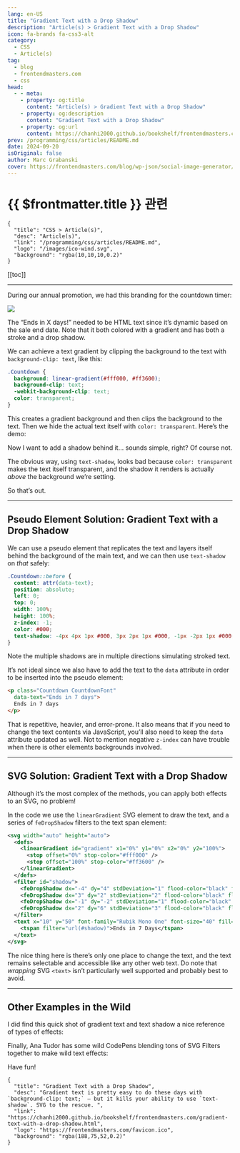 ```yaml
---
lang: en-US
title: "Gradient Text with a Drop Shadow"
description: "Article(s) > Gradient Text with a Drop Shadow"
icon: fa-brands fa-css3-alt
category:
  - CSS
  - Article(s)
tag:
  - blog
  - frontendmasters.com
  - css
head:
  - - meta:
    - property: og:title
      content: "Article(s) > Gradient Text with a Drop Shadow"
    - property: og:description
      content: "Gradient Text with a Drop Shadow"
    - property: og:url
      content: https://chanhi2000.github.io/bookshelf/frontendmasters.com/gradient-text-with-a-drop-shadow.html
prev: /programming/css/articles/README.md
date: 2024-09-20
isOriginal: false
author: Marc Grabanski
cover: https://frontendmasters.com/blog/wp-json/social-image-generator/v1/image/3896
---
```


# {{ $frontmatter.title }} 관련

```component VPCard
{
  "title": "CSS > Article(s)",
  "desc": "Article(s)",
  "link": "/programming/css/articles/README.md",
  "logo": "/images/ico-wind.svg",
  "background": "rgba(10,10,10,0.2)"
}
```

[[toc]]

---

<SiteInfo
  name="Gradient Text with a Drop Shadow"
  desc="Gradient text is pretty easy to do these days with `background-clip: text;` — but it kills your ability to use `text-shadow`. SVG to the rescue. "
  url="https://frontendmasters.com/blog/gradient-text-with-a-drop-shadow/"
  logo="https://frontendmasters.com/favicon.ico"
  preview="https://frontendmasters.com/blog/wp-json/social-image-generator/v1/image/3896"/>

During our annual promotion, we had this branding for the countdown timer:

![](https://i0.wp.com/frontendmasters.com/blog/wp-content/uploads/2024/09/sale.jpg?resize=800%2C376&ssl=1)

The “Ends in X days!” needed to be HTML text since it’s dynamic based on the sale end date. Note that it both colored with a gradient and has both a stroke and a drop shadow.

We can achieve a text gradient by clipping the background to the text with `background-clip: text`, like this:

```css
.Countdown {
  background: linear-gradient(#fff000, #ff3600);
  background-clip: text;
  -webkit-background-clip: text;
  color: transparent;
}
```

This creates a gradient background and then clips the background to the text. Then we hide the actual text itself with `color: transparent`. Here’s the demo:

<CodePen
  user="1Marc"
  slug-hash="GRVKpbj"
  title="Simple Text Gradient"
  :default-tab="['css','result']"
  :theme="$isDarkmode ? 'dark': 'light'"/>

Now I want to add a shadow behind it… sounds simple, right? Of course not.

The obvious way, using `text-shadow`, looks bad because `color: transparent` makes the text itself transparent, and the shadow it renders is actually *above* the background we’re setting.

<CodePen
  user="1Marc"
  slug-hash="MWNgKxN"
  title="Why you can't use text gradient with text shadow"
  :default-tab="['css','result']"
  :theme="$isDarkmode ? 'dark': 'light'"/>

So that’s out.

---

## Pseudo Element Solution: Gradient Text with a Drop Shadow

We can use a pseudo element that replicates the text and layers itself behind the background of the main text, and we can then use `text-shadow` on *that* safely:

```css
.Countdown::before {
  content: attr(data-text);
  position: absolute;
  left: 0;
  top: 0;
  width: 100%;
  height: 100%;
  z-index: -1;
  color: #000;
  text-shadow: -4px 4px 1px #000, 3px 2px 1px #000, -1px -2px 1px #000, 2px 6px 3px #000;
}
```

Note the multiple shadows are in multiple directions simulating stroked text.

<CodePen
  user="1Marc"
  slug-hash="GRVKZRd"
  title="Simple Text Gradient with Shadow with a Pseudo Element"
  :default-tab="['css','result']"
  :theme="$isDarkmode ? 'dark': 'light'"/>

It’s not ideal since we also have to add the text to the `data` attribute in order to be inserted into the pseudo element:

```html
<p class="Countdown CountdownFont" 
  data-text="Ends in 7 days">
  Ends in 7 days
</p>
```

That is repetitive, heavier, and error-prone. It also means that if you need to change the text contents via JavaScript, you’ll also need to keep the `data` attribute updated as well. Not to mention negative `z-index` can have trouble when there is other elements backgrounds involved.

---

## SVG Solution: Gradient Text with a Drop Shadow

Although it’s the most complex of the methods, you can apply both effects to an SVG, no problem!

<CodePen
  user="1Marc"
  slug-hash="RwXbaGy"
  title="Simple Text Gradient with Shadow with an SVG"
  :default-tab="['css','result']"
  :theme="$isDarkmode ? 'dark': 'light'"/>

In the code we use the `linearGradient` SVG element to draw the text, and a series of `feDropShadow` filters to the text span element:

```xml
<svg width="auto" height="auto">
  <defs>
    <linearGradient id="gradient" x1="0%" y1="0%" x2="0%" y2="100%">
      <stop offset="0%" stop-color="#fff000" />
      <stop offset="100%" stop-color="#ff3600" />
    </linearGradient>
  </defs>
  <filter id="shadow">
    <feDropShadow dx="-4" dy="4" stdDeviation="1" flood-color="black" flood-opacity="0.5"/>
    <feDropShadow dx="3" dy="2" stdDeviation="2" flood-color="black" flood-opacity="0.5"/>
    <feDropShadow dx="-1" dy="-2" stdDeviation="1" flood-color="black" flood-opacity="0.5"/>
    <feDropShadow dx="2" dy="6" stdDeviation="3" flood-color="black" flood-opacity="0.5"/>
  </filter>
  <text x="10" y="50" font-family="Rubik Mono One" font-size="40" fill="url(#gradient)">
    <tspan filter="url(#shadow)">Ends in 7 Days</tspan>
  </text>
</svg>
```

The nice thing here is there’s only one place to change the text, and the text remains selectable and accessible like any other web text. Do note that *wrapping* SVG `<text>` isn’t particularly well supported and probably best to avoid.

---

## Other Examples in the Wild

I did find this quick shot of gradient text and text shadow a nice reference of types of effects:

<CodePen
  user="1Marc"
  slug-hash="vMavPr"
  title="A quick shot of gradient text and text-shadow"
  :default-tab="['css','result']"
  :theme="$isDarkmode ? 'dark': 'light'"/>

Finally, Ana Tudor has some wild CodePens blending tons of SVG Filters together to make wild text effects:

<CodePen
  user="1Marc"
  slug-hash="gONbppb"
  title="No image dusty SVG filter effect"
  :default-tab="['css','result']"
  :theme="$isDarkmode ? 'dark': 'light'"/>

Have fun!

<!-- TODO: add ARTICLE CARD -->
```component VPCard
{
  "title": "Gradient Text with a Drop Shadow",
  "desc": "Gradient text is pretty easy to do these days with `background-clip: text;` — but it kills your ability to use `text-shadow`. SVG to the rescue. ",
  "link": "https://chanhi2000.github.io/bookshelf/frontendmasters.com/gradient-text-with-a-drop-shadow.html",
  "logo": "https://frontendmasters.com/favicon.ico",
  "background": "rgba(188,75,52,0.2)"
}
```
